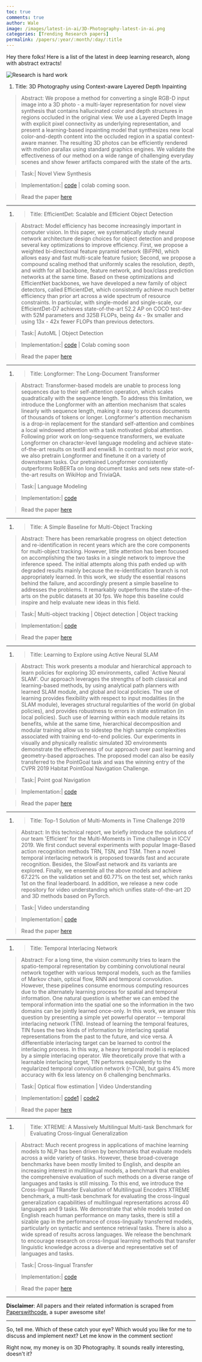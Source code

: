 ```yaml
---
toc: true
comments: true
author: Wale
image: /images/latest-in-ai/3D-Photography-latest-in-ai.png
categories: [Trending Research papers]
permalink: /papers/:year/:month/:day/:title
---
```


Hey there folks! 
Here is a list of the latest in deep learning research, along with abstract extracts!

![Research is hard work](https://media.giphy.com/media/3oxHQr6r2x0GqGnois/giphy.gif)


1. Title:  3D Photography using Context-aware Layered Depth Inpainting

> Abstract: We propose a method for converting a single RGB-D input image into a 3D photo - a multi-layer representation for novel view synthesis that contains hallucinated color and depth structures in regions occluded in the original view. We use a Layered Depth Image with explicit pixel connectivity as underlying representation, and present a learning-based inpainting model that synthesizes new local color-and-depth content into the occluded region in a spatial context-aware manner. The resulting 3D photos can be efficiently rendered with motion parallax using standard graphics engines. We validate the effectiveness of our method on a wide range of challenging everyday scenes and show fewer artifacts compared with the state of the arts.

> Task:| Novel View Synthesis

> Implementation:| [code](https://github.com/vt-vl-lab/3d-photo-inpainting) | colab coming soon.

> Read the paper [here](https://arxiv.org/pdf/2004.04727v2.pdf)

---

1. > Title: EfficientDet: Scalable and Efficient Object Detection

> Abstract: Model efficiency has become increasingly important in computer vision. In this paper, we systematically study neural network architecture design choices for object detection and propose several key optimizations to improve efficiency. First, we propose a weighted bi-directional feature pyramid network (BiFPN), which allows easy and fast multi-scale feature fusion; Second, we propose a compound scaling method that uniformly scales the resolution, depth, and width for all backbone, feature network, and box/class prediction networks at the same time. Based on these optimizations and EfficientNet backbones, we have developed a new family of object detectors, called EfficientDet, which consistently achieve much better efficiency than prior art across a wide spectrum of resource constraints. In particular, with single-model and single-scale, our EfficientDet-D7 achieves state-of-the-art 52.2 AP on COCO test-dev with 52M parameters and 325B FLOPs, being 4x - 9x smaller and using 13x - 42x fewer FLOPs than previous detectors.

> Task:| AutoML | Object Detection

> Implementation:| [code](https://github.com/zylo117/Yet-Another-EfficientDet-Pytorch) | Colab coming soon

> Read the paper [here](https://arxiv.org/pdf/1911.09070v4.pdf)

---

1. > Title: Longformer: The Long-Document Transformer

> Abstract: Transformer-based models are unable to process long sequences due to their self-attention operation, which scales quadratically with the sequence length. To address this limitation, we introduce the Longformer with an attention mechanism that scales linearly with sequence length, making it easy to process documents of thousands of tokens or longer. Longformer's attention mechanism is a drop-in replacement for the standard self-attention and combines a local windowed attention with a task motivated global attention. Following prior work on long-sequence transformers, we evaluate Longformer on character-level language modeling and achieve state-of-the-art results on text8 and enwik8. In contrast to most prior work, we also pretrain Longformer and finetune it on a variety of downstream tasks. Our pretrained Longformer consistently outperforms RoBERTa on long document tasks and sets new state-of-the-art results on WikiHop and TriviaQA.

> Task:| Language Modeling

> Implementation:| [code](https://github.com/allenai/longformer)

> Read the paper [here](https://arxiv.org/pdf/2004.05150v1.pdf)

---

1. > Title: A Simple Baseline for Multi-Object Tracking

> Abstract: There has been remarkable progress on object detection and re-identification in recent years which are the core components for multi-object tracking. However, little attention has been focused on accomplishing the two tasks in a single network to improve the inference speed. The initial attempts along this path ended up with degraded results mainly because the re-identification branch is not appropriately learned. In this work, we study the essential reasons behind the failure, and accordingly present a simple baseline to addresses the problems. It remarkably outperforms the state-of-the-arts on the public datasets at 30 fps. We hope this baseline could inspire and help evaluate new ideas in this field.

>Task:| Multi-object tracking | Object detection | Object tracking

> Implementation:| [code](https://github.com/ifzhang/FairMOT)

> Read the paper [here](https://arxiv.org/pdf/2004.01888v2.pdf)

---

1. > Title: Learning to Explore using Active Neural SLAM

> Abstract: This work presents a modular and hierarchical approach to learn policies for exploring 3D environments, called `Active Neural SLAM'. Our approach leverages the strengths of both classical and learning-based methods, by using analytical path planners with learned SLAM module, and global and local policies. The use of learning provides flexibility with respect to input modalities (in the SLAM module), leverages structural regularities of the world (in global policies), and provides robustness to errors in state estimation (in local policies). Such use of learning within each module retains its benefits, while at the same time, hierarchical decomposition and modular training allow us to sidestep the high sample complexities associated with training end-to-end policies. Our experiments in visually and physically realistic simulated 3D environments demonstrate the effectiveness of our approach over past learning and geometry-based approaches. The proposed model can also be easily transferred to the PointGoal task and was the winning entry of the CVPR 2019 Habitat PointGoal Navigation Challenge.

> Task:| Point goal Navigation

> Implementation:| [code](https://github.com/devendrachaplot/Neural-SLAM)

> Read the paper [here](https://arxiv.org/pdf/2004.05155v1.pdf)

---

1. > Title: Top-1 Solution of Multi-Moments in Time Challenge 2019

> Abstract: In this technical report, we briefly introduce the solutions of our team 'Efficient' for the Multi-Moments in Time challenge in ICCV 2019. We first conduct several experiments with popular Image-Based action recognition methods TRN, TSN, and TSM. Then a novel temporal interlacing network is proposed towards fast and accurate recognition. Besides, the SlowFast network and its variants are explored. Finally, we ensemble all the above models and achieve 67.22\% on the validation set and 60.77\% on the test set, which ranks 1st on the final leaderboard. In addition, we release a new code repository for video understanding which unifies state-of-the-art 2D and 3D methods based on PyTorch.

> Task:| Video understanding

> Implementation:| [code](https://github.com/Sense-X/X-Temporal)

> Read the paper [here](https://arxiv.org/pdf/2003.05837v2.pdf)

---

1. > Title: Temporal Interlacing Network

> Abstract: For a long time, the vision community tries to learn the spatio-temporal representation by combining convolutional neural network together with various temporal models, such as the families of Markov chain, optical flow, RNN and temporal convolution. However, these pipelines consume enormous computing resources due to the alternately learning process for spatial and temporal information. One natural question is whether we can embed the temporal information into the spatial one so the information in the two domains can be jointly learned once-only. In this work, we answer this question by presenting a simple yet powerful operator -- temporal interlacing network (TIN). Instead of learning the temporal features, TIN fuses the two kinds of information by interlacing spatial representations from the past to the future, and vice versa. A differentiable interlacing target can be learned to control the interlacing process. In this way, a heavy temporal model is replaced by a simple interlacing operator. We theoretically prove that with a learnable interlacing target, TIN performs equivalently to the regularized temporal convolution network (r-TCN), but gains 4% more accuracy with 6x less latency on 6 challenging benchmarks.

> Task:| Optical flow estimation | Video Understanding

> Implementation:| [code1](https://github.com/Sense-X/X-Temporal) | [code2](https://github.com/deepcs233/TIN)

> Read the paper [here](https://arxiv.org/pdf/2001.06499v1.pdf)

---

1. > Title: XTREME: A Massively Multilingual Multi-task Benchmark for Evaluating Cross-lingual Generalization

> Abstract: Much recent progress in applications of machine learning models to NLP has been driven by benchmarks that evaluate models across a wide variety of tasks. However, these broad-coverage benchmarks have been mostly limited to English, and despite an increasing interest in multilingual models, a benchmark that enables the comprehensive evaluation of such methods on a diverse range of languages and tasks is still missing. To this end, we introduce the Cross-lingual TRansfer Evaluation of Multilingual Encoders XTREME benchmark, a multi-task benchmark for evaluating the cross-lingual generalization capabilities of multilingual representations across 40 languages and 9 tasks. We demonstrate that while models tested on English reach human performance on many tasks, there is still a sizable gap in the performance of cross-lingually transferred models, particularly on syntactic and sentence retrieval tasks. There is also a wide spread of results across languages. We release the benchmark to encourage research on cross-lingual learning methods that transfer linguistic knowledge across a diverse and representative set of languages and tasks.

> Task:| Cross-lingual Transfer

> Implementation:| [code](https://github.com/google-research/xtreme)

> Read the paper [here](https://arxiv.org/pdf/2003.11080v3.pdf)

---

**Disclaimer**: All papers and their related information is scraped from [Paperswithcode](https://paperswithcode.com/), a super awesome site!

---

So, tell me. Which of these catch your eye? Which would you like for me to discuss and implement next?
Let me know in the comment section!

Right now, my money is on 3D Photography. It sounds really interesting, doesn't it?